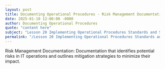 ```yaml
---
layout: post
title: Documenting Operational Procedures - Risk Management Documentation
date: 2025-01-10 12:00:00 -0000
author: Documenting Operational Procedures
quote: "content here"
subject: "Lesson 20 Implementing Operational Procedures Standards and Specifications"
permalink: "/Lesson 20 Implementing Operational Procedures Standards and Specifications/Documenting Operational Procedures/Documenting Operational Procedures - Risk Management Documentation"
---
```


Risk Management Documentation: Documentation that identifies potential risks in IT operations and outlines mitigation strategies to minimize their impact.
